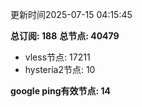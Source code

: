 更新时间2025-07-15 04:15:45

**总订阅: 188**
**总节点: 40479**
- vless节点: 17211
- hysteria2节点: 10

**google ping有效节点: 14**
